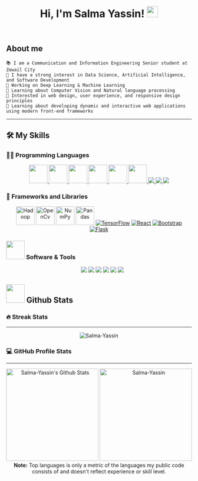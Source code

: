 
<h1 align="center">
Hi, I'm Salma Yassin!
  <img src="https://media.giphy.com/media/hvRJCLFzcasrR4ia7z/giphy.gif" width="30"></h1>
<br/>

## <!--<picture><img src = "https://github.com/7oSkaaa/7oSkaaa/blob/main/Images/about_me.gif?raw=true" width = 50px></picture>--> About me

<!--<picture> <img align="right" src="https://github.com/7oSkaaa/7oSkaaa/blob/main/Images/Right_Side.gif?raw=true" width = 250px></picture>-->

<!--💻 I am a self taught Full Stack Developer and a Machine Learning Developer-->
```
📚 I am a Communication and Information Engineering Senior student at Zewail City 
📝 I have a strong interest in Data Science, Artificial Intelligence, and Software Development 
🔭 Working on Deep Learning & Machine Learning
🌱 Learning about Computer Vision and Natural language processing 
🚩 Interested in web design, user experience, and responsive design principles
🌟 Learning about developing dynamic and interactive web applications using modern front-end frameworks
```
<!--🌟 Main languages: Python, JavaScript
🚩 Interested in Full Stack Machine Learning Application development
💖 In a complicated relationship with Neural Networks
🎵 Love metal, lofi, jazz and soft music-->
<hr>

## 🛠️ My Skills

### 👨‍💻 Programming Languages

<p align="center"> 
  <a href="https://www.cprogramming.com/" target="_blank"> 
    <img src="https://skillicons.dev/icons?i=c" height="50">
  </a> 
  <a href="https://www.w3schools.com/cpp/" target="_blank"> 
    <img src="https://skillicons.dev/icons?i=cpp" height="50">
  </a> 
  <a href="https://www.cprogramming.com/" target="_blank"> 
    <img src="https://skillicons.dev/icons?i=cs" height="50">
  </a> 
  <a href="https://www.w3.org/html/" target="_blank"> 
   <img src="https://skillicons.dev/icons?i=html" height="50">
  </a>   
  <a href="https://www.w3schools.com/css/" target="_blank">
    <img src="https://skillicons.dev/icons?i=css" height="50">
  </a> 
  <a href="https://www.python.org" target="_blank">
    <img src="https://skillicons.dev/icons?i=py" height="50">
  </a>
  <a href="https://developer.mozilla.org/en-US/docs/Web/JavaScript" target="_blank"> 
    <img src="https://skillicons.dev/icons?i=js" />
   </a>
  <a href="https://developer.mozilla.org/en-US/docs/Web/JavaScript" target="_blank"> 
    <img src="https://skillicons.dev/icons?i=ts" />
   </a>
  <a href="https://developer.mozilla.org/en-US/docs/Web/JavaScript" target="_blank"> 
    <img src="https://skillicons.dev/icons?i=matlab" />
   </a>
</p>

### 🧰 Frameworks and Libraries

<p  align="center">
    <!-- <a href="#"><img alt="Keras" src="https://skillicons.dev/icons?i=react"></a>-->
    <a href="#"><img alt="Hadoop" src="https://github.com/get-icon/geticon/raw/master/icons/hadoop.svg" width="50px" height="50px"></a>
    <a href="#"><img alt="OpenCv" src="https://github.com/get-icon/geticon/raw/master/icons/opencv.svg" width="50px" height="50px"></a>
    <a href="#"><img alt="NumPy" src="https://github.com/get-icon/geticon/raw/master/icons/numpy-icon.svg" width="50px" height="50px"></a>
    <a href="#"><img alt="Pandas" src="https://github.com/get-icon/geticon/raw/master/icons/pandas-icon.svg" width="50px" height="50px"></a>
    <a href="#"><img alt="TensorFlow" src="https://skillicons.dev/icons?i=tensorflow"></a>
    <a href="#"><img alt="React" src="https://skillicons.dev/icons?i=react"></a>
    <a href="#"><img alt="Bootstrap" src="https://skillicons.dev/icons?i=bootstrap"></a>
    <a href="#"><img alt="Flask" src="https://skillicons.dev/icons?i=flask"></a>

</p>

 ### <picture> <img src = "https://github.com/7oSkaaa/7oSkaaa/blob/main/Images/Software_Tools.gif?raw=true" width = 50px>  </picture> Software & Tools
 
<p align="center">
  &emsp;
    <a href="#"><img src="https://skillicons.dev/icons?i=git" /></a> 
    <a href="#"><img src="https://skillicons.dev/icons?i=docker" /></a> 
    <a href="#"><img src="https://skillicons.dev/icons?i=visualstudio" /></a>
    <a href="#"><img src="https://skillicons.dev/icons?i=vscode" /></a>
    <a href="#"><img src="https://skillicons.dev/icons?i=azure" /></a> 
    <a href="#"><img src="https://skillicons.dev/icons?i=postman" /></a>
  <!--&emsp;
    <a href="#"><img alt="GitHub" src="https://img.shields.io/badge/github-%23181717.svg?style=plastic&logo=github&logoColor=white"></a>
  &emsp;
    <a href="#"><img alt="Google Sheets" src="https://img.shields.io/badge/Google%20Sheets%20-%2334A853.svg?style=plastic&logo=google%20sheets&logoColor=white"></a>
  &emsp;
    <a href="#"><img alt="Mark Down" src="https://img.shields.io/badge/Markdown-000000?style=plastic&logo=markdown&logoColor=white"></a>
  &emsp;
    <a href="#"><img alt="Stack Overflow" src="https://img.shields.io/badge/-Stack%20Overflow-FE7A16?style=plastic&logo=stack-overflow&logoColor=white"></a>
  &emsp;
    <a href="#"><img alt="Geekf For Geeks" src="https://img.shields.io/badge/geeksforgeeks-%230F9D58.svg?style=plastic&logo=geeksforgeeks&logoColor=white"></a>
  &emsp;
    <a href="#"><img alt="JSON" img src="https://img.shields.io/badge/json-%23000000.svg?style=plastic&logo=json&logoColor=white"></a>
  &emsp;
    <a href="#"><img alt="OpenGL" src="https://img.shields.io/badge/opengl-%235586A4.svg?style=plastic&logo=opengl&logoColor=white"></a>
  &emsp;
    <a href="#"><img alt="Selenium" src="https://img.shields.io/badge/selenium-%2343B02A.svg?&style=plastic&logo=selenium&logoColor=white"></a>
    &emsp;
    <a href="#"><img src="https://img.shields.io/badge/latex-%23008080.svg?&style=plastic&logo=latex&logoColor=white" /></a>
    &emsp;
    <a href="#"><img src="https://img.shields.io/badge/mysql-%234479A1.svg?&style=plastic&logo=mysql&logoColor=white"/></a>-->
</p>

## <picture> <img src = "https://github.com/7oSkaaa/7oSkaaa/blob/main/Images/Statistics.gif?raw=true" width = 50px>  </picture> Github Stats

<h3> 🔥 Streak Stats</h3>

----	

<p align="center"><img src="https://github-readme-streak-stats.herokuapp.com/?user=Salma-Yassin&theme=tokyonight_duo" alt="Salma-Yassin" /></p>

  
<summary><h3>💻 GitHub Profile Stats</h3></summary>

----
	
<p align="center">
    <a href="https://github.com/anuraghazra/github-readme-stats">
	    <img alt="Salma-Yassin's Github Stats" src="https://github-readme-stats.vercel.app/api?username=Salma-Yassin&show_icons=true&count_private=true&locale=en&theme=tokyonight&layout=compact" height="250px"/></a>
	  <img src="https://github-readme-stats.vercel.app/api/top-langs?username=Salma-Yassin&langs_count=10&show_icons=true&locale=en&theme=tokyonight" alt="Salma-Yassin" height="250px"/>
<br/>
<b>Note:</b> Top languages is only a metric of the languages my public code consists of and doesn't reflect experience or skill level.
  </p>
